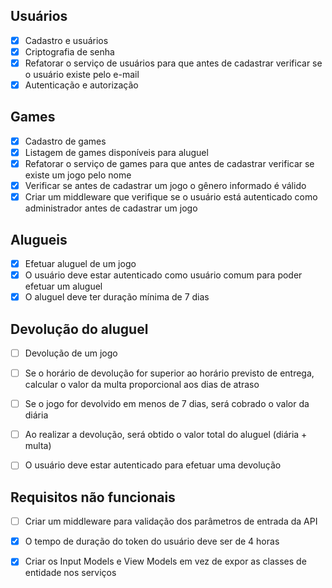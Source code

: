 ## Usuários
* [x] Cadastro e usuários
* [x] Criptografia de senha
* [x] Refatorar o serviço de usuários para que antes de cadastrar verificar se o usuário existe pelo e-mail
* [x] Autenticação e autorização

## Games
* [x] Cadastro de games
* [x] Listagem de games disponíveis para aluguel
* [x] Refatorar o serviço de games para que antes de cadastrar verificar se existe um jogo pelo nome
* [x] Verificar se antes de cadastrar um jogo o gênero informado é válido
* [x] Criar um middleware que verifique se o usuário está autenticado como administrador antes de cadastrar um jogo

## Alugueis
* [x] Efetuar aluguel de um jogo
* [x] O usuário deve estar autenticado como usuário comum para poder efetuar um aluguel
* [x] O aluguel deve ter duração mínima de 7 dias

## Devolução do aluguel
* [ ] Devolução de um jogo
* [ ] Se o horário de devolução for superior ao horário previsto de entrega, calcular o valor da multa proporcional aos dias de atraso
* [ ] Se o jogo for devolvido em menos de 7 dias, será cobrado o valor da diária
* [ ] Ao realizar a devolução, será obtido o valor total do aluguel (diária + multa)
* [ ] O usuário deve estar autenticado para efetuar uma devolução


## Requisitos não funcionais
* [ ] Criar um middleware para validação dos parâmetros de entrada da API
* [x] O tempo de duração do token do usuário deve ser de 4 horas
* [x] Criar os Input Models e View Models em vez de expor as classes de entidade nos serviços







